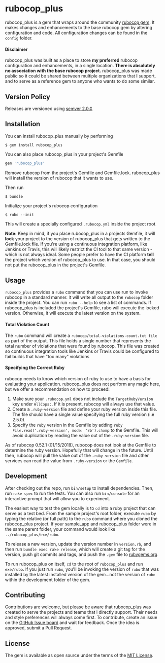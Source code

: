 # rubocop_plus

rubocop_plus is a gem that wraps around the community [rubocop gem](https://github.com/bbatsov/rubocop).  It makes changes and enhancements to the base rubocop gem by altering configuration and code.  All configuration changes can be found in the `config` folder.

#### Disclaimer

rubocop_plus was built as a place to store **my preferred** rubocop configuration and enhancements, in a single location.  **There is absolutely no association with the base rubocop project.**  rubocop_plus was made public so it could be shared between multiple organizations that I support, and to serve as a reference gem to anyone who wants to do some similar.

## Version Policy

Releases are versioned using [semver 2.0.0](https://semver.org/spec/v2.0.0.html).

## Installation

You can install rubocop_plus manually by performing

    $ gem install rubocop_plus

You can also place rubocop_plus in your project's Gemfile

```ruby
gem 'rubocop_plus'
```

Remove rubocop from the project's Gemfile and Gemfile.lock.  rubocop_plus will install the version of rubocop that it wants to use.

Then run

    $ bundle

Initialize your project's rubocop configuration

    $ rubo --init

This will create a specially configured `.rubocop.yml` inside the project root.

**Note:** Keep in mind, if you place rubocop_plus in a projects Gemfile, it will **lock** your project to the version of rubocop_plus that gets written to the Gemfile.lock file.  If you're using a continuous integration platform, like Jenkins or Travis, this will likely restrict the CI tool to that same version - which is not always ideal.  Some people prefer to have the CI platform **tell** the project which version of rubocop_plus to use.  In that case, you should not put the rubocop_plus in the project's Gemfile.

## Usage

`rubocop_plus` provides a `rubo` command that you can  use run to invoke rubocop in a standard manner.  It will write all output to the `rubocop` folder inside the project.  You can run `rubo --help` to see a list of commands.  If rubocop_plus is included the project's Gemfile, rubo will execute the locked version.  Otherwise, it will execute the latest version on the system.

#### Total Violation Count

The `rubo` command will create a `rubocop/total-violations-count.txt file` as part of the output.  This file holds a single number that represents the total number of violations that were found by rubocop.  This file was created so continuous integration tools like Jenkins or Travis could be configured to fail builds that have "too many" violations.

#### Specifying the Correct Ruby

rubocop needs to know which version of ruby to use to have a basis for evaluating your application.  rubocop_plus does not perform any magic here, but we offer a recommendation on how to proceed:

1. Make sure your `.rubocop.yml` does not include the `TargetRubyVersion` key under `AllCops:`.  If it is present, rubocop will always use that value.
1. Create a `.ruby-version` file and define your ruby version inside this file.  The file should have a single value specifying the full ruby version (i.e 2.5.0).
1. Specify the `ruby` version in the Gemfile by adding `ruby File.read('.ruby-version', mode: 'rb').chomp` to the Gemfile.  This will avoid duplication by reading the value out of the `.ruby-version` file.

As of rubocop 0.52.1 (01/15/2018), rubocop does not look at the Gemfile to determine the ruby version.  Hopefully that will change in the future.  Until then, rubocop will pull the value out of the `.ruby-version` file and other services can read the value from `.ruby-version` or the `Gemfile`.

## Development

After checking out the repo, run `bin/setup` to install dependencies. Then, run `rake spec` to run the tests. You can also run `bin/console` for an interactive prompt that will allow you to experiment.

The easiest way to test the gem locally is to `cd` into a ruby project that can serve as a test bed.  From the sample project's root folder, execute `rubo` by typing the relative (or full path) to the `rubo` command where you cloned the rubocop_plus project.  If your sample_app and rubocop_plus folder were in the same parent folder, your command would look like `../rubocop_plus/exe/rubo`.

To release a new version, update the version number in `version.rb`, and then run `bundle exec rake release`, which will create a git tag for the version, push git commits and tags, and push the `.gem` file to [rubygems.org](https://rubygems.org).

To run rubocop_plus on itself, `cd` to the root of `rubocop_plus` and run `exe/rubo`. If you just run `rubo`, you'll be invoking the version of `rubo` that was installed by the latest installed version of the gem...not the version of `rubo` within the development folder of the gem.

## Contributing

Contributions are welcome, but please be aware that rubocop_plus was created to serve the projects and teams that I directly support.  Their needs and style preferences will always come first.  To contribute, create an issue on the [GitHub Issue board](https://github.com/roberts1000/rubocop_plus/issues) and wait for feedback.  Once the idea is approved, submit a Pull Request.

## License

The gem is available as open source under the terms of the [MIT License](https://opensource.org/licenses/MIT).
